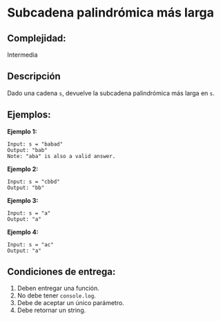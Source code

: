 # Subcadena palindrómica más larga

## Complejidad:
Intermedia

## Descripción
Dado una cadena `s`, devuelve la subcadena palindrómica más larga en `s`.

## Ejemplos:

**Ejemplo 1:**
```
Input: s = "babad"
Output: "bab"
Note: "aba" is also a valid answer.
```

**Ejemplo 2:**
```
Input: s = "cbbd"
Output: "bb"
```

**Ejemplo 3:**
```
Input: s = "a"
Output: "a"
```

**Ejemplo 4:**
```
Input: s = "ac"
Output: "a"
```

## Condiciones de entrega:
1. Deben entregar una función.
2. No debe tener `console.log`.
3. Debe de aceptar un único parámetro.
4. Debe retornar un string.